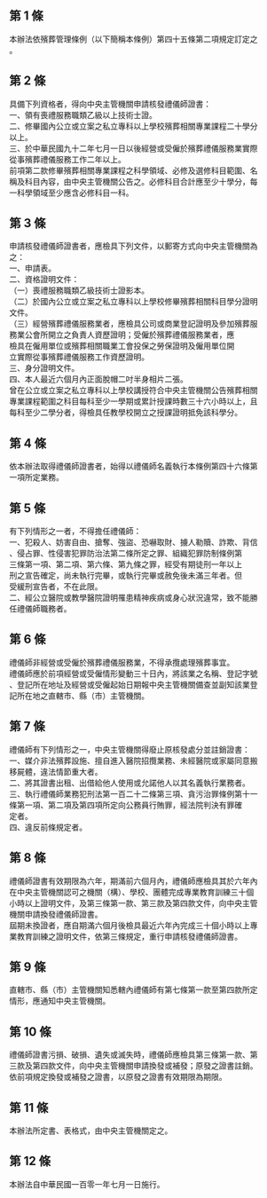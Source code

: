第 1 條
-------
本辦法依殯葬管理條例（以下簡稱本條例）第四十五條第二項規定訂定之  
。

第 2 條
-------
具備下列資格者，得向中央主管機關申請核發禮儀師證書：  
一、領有喪禮服務職類乙級以上技術士證。  
二、修畢國內公立或立案之私立專科以上學校殯葬相關專業課程二十學分  
    以上。  
三、於中華民國九十二年七月一日以後經營或受僱於殯葬禮儀服務業實際  
    從事殯葬禮儀服務工作二年以上。  
前項第二款修畢殯葬相關專業課程之科學領域、必修及選修科目範圍、名  
稱及科目內容，由中央主管機關公告之。必修科目合計應至少十學分，每  
一科學領域至少應含必修科目一科。

第 3 條
-------
申請核發禮儀師證書者，應檢具下列文件，以郵寄方式向中央主管機關為  
之：  
一、申請表。  
二、資格證明文件：  
（一）喪禮服務職類乙級技術士證影本。  
（二）於國內公立或立案之私立專科以上學校修畢殯葬相關科目學分證明  
      文件。  
（三）經營殯葬禮儀服務業者，應檢具公司或商業登記證明及參加殯葬服  
      務業公會所開立之負責人資歷證明；受僱於殯葬禮儀服務業者，應  
      檢具在僱用單位或殯葬相關職業工會投保之勞保證明及僱用單位開  
      立實際從事殯葬禮儀服務工作資歷證明。  
三、身分證明文件。  
四、本人最近六個月內正面脫帽二吋半身相片二張。  
曾在公立或立案之私立專科以上學校講授符合中央主管機關公告殯葬相關  
專業課程範圍之科目每科至少一學期或累計授課時數三十六小時以上，且  
每科至少二學分者，得檢具任教學校開立之授課證明抵免該科學分。

第 4 條
-------
依本辦法取得禮儀師證書者，始得以禮儀師名義執行本條例第四十六條第  
一項所定業務。

第 5 條
-------
有下列情形之一者，不得擔任禮儀師：  
一、犯殺人、妨害自由、搶奪、強盜、恐嚇取財、擄人勒贖、詐欺、背信  
    、侵占罪、性侵害犯罪防治法第二條所定之罪、組織犯罪防制條例第  
    三條第一項、第二項、第六條、第九條之罪，經受有期徒刑一年以上  
    刑之宣告確定，尚未執行完畢，或執行完畢或赦免後未滿三年者。但  
    受緩刑宣告者，不在此限。  
二、經公立醫院或教學醫院證明罹患精神疾病或身心狀況違常，致不能勝  
    任禮儀師職務者。

第 6 條
-------
禮儀師非經營或受僱於殯葬禮儀服務業，不得承攬處理殯葬事宜。  
禮儀師應於前項經營或受僱情形變動三十日內，將該業之名稱、登記字號  
、登記所在地址及經營或受僱起始日期報中央主管機關備查並副知該業登  
記所在地之直轄市、縣（市）主管機關。

第 7 條
-------
禮儀師有下列情形之一，中央主管機關得廢止原核發處分並註銷證書：  
一、媒介非法殯葬設施、擅自進入醫院招攬業務、未經醫院或家屬同意搬  
    移屍體，違法情節重大者。  
二、將其證書出租、出借給他人使用或允諾他人以其名義執行業務者。  
三、執行禮儀師業務犯刑法第一百二十二條第三項、貪污治罪條例第十一  
    條第一項、第二項及第四項所定向公務員行賄罪，經法院判決有罪確  
    定者。  
四、違反前條規定者。

第 8 條
-------
禮儀師證書有效期限為六年，期滿前六個月內，禮儀師應檢具其於六年內  
在中央主管機關認可之機關（構）、學校、團體完成專業教育訓練三十個  
小時以上證明文件，及第三條第一款、第三款及第四款文件，向中央主管  
機關申請換發禮儀師證書。  
屆期未換證者，應自期滿六個月後檢具最近六年內完成三十個小時以上專  
業教育訓練之證明文件，依第三條規定，重行申請核發禮儀師證書。

第 9 條
-------
直轄市、縣（市）主管機關知悉轄內禮儀師有第七條第一款至第四款所定  
情形，應通知中央主管機關。

第 10 條
--------
禮儀師證書污損、破損、遺失或滅失時，禮儀師應檢具第三條第一款、第  
三款及第四款文件，向中央主管機關申請換發或補發；原發之證書註銷。  
依前項規定換發或補發之證書，以原發之證書有效期限為期限。

第 11 條
--------
本辦法所定書、表格式，由中央主管機關定之。

第 12 條
--------
本辦法自中華民國一百零一年七月一日施行。

